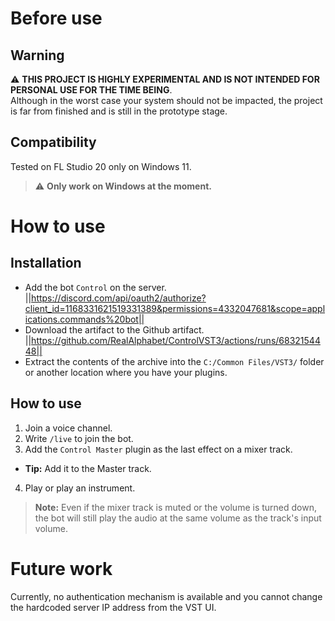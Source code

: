 # Before use

## Warning

⚠️ **THIS PROJECT IS HIGHLY EXPERIMENTAL AND IS NOT INTENDED FOR PERSONAL USE FOR THE TIME BEING**.  
Although in the worst case your system should not be impacted, the project is far from finished and is still in the prototype stage.

## Compatibility

Tested on FL Studio 20 only on Windows 11.
> ⚠️ **Only work on Windows at the moment.**

# How to use

## Installation
- Add the bot `Control` on the server.
||https://discord.com/api/oauth2/authorize?client_id=1168331621519331389&permissions=4332047681&scope=applications.commands%20bot||
- Download the artifact to the Github artifact.
||https://github.com/RealAlphabet/ControlVST3/actions/runs/6832154448||
- Extract the contents of the archive into the `C:/Common Files/VST3/` folder or another location where you have your plugins.

## How to use

1. Join a voice channel.
2. Write `/live` to join the bot.
3. Add the `Control Master` plugin as the last effect on a mixer track.
  - **Tip:** Add it to the Master track.
4. Play or play an instrument.

> **Note:** Even if the mixer track is muted or the volume is turned down, the bot will still play the audio at the same volume as the track's input volume.

# Future work

Currently, no authentication mechanism is available and you cannot change the hardcoded server IP address from the VST UI.
